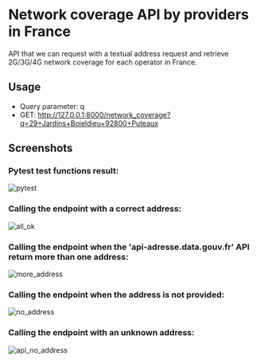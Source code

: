 # Network coverage API by providers in France
API that we can request with a textual address request and retrieve 2G/3G/4G network coverage for each operator in France.

## Usage
- Query parameter: q
- GET: http://127.0.0.1:8000/network_coverage?q=29+Jardins+Boieldieu+92800+Puteaux

## Screenshots
### Pytest test functions result:
![pytest](https://github.com/Olivier7355/network_coverage_api/assets/108932082/54d3377c-2ff2-4c35-9683-76a58b49a856)
  
### Calling the endpoint with a correct address:
![all_ok](https://github.com/Olivier7355/network_coverage_api/assets/108932082/2caf98f0-a5aa-4610-b7f1-8eff8c9ceccb)
  
### Calling the endpoint when the 'api-adresse.data.gouv.fr' API return more than one address:
![more_address](https://github.com/Olivier7355/network_coverage_api/assets/108932082/1f0cdd5f-c266-4030-acea-d8c2ce607a07)
  
### Calling the endpoint when the address is not provided:
![no_address](https://github.com/Olivier7355/network_coverage_api/assets/108932082/6c078826-c87c-47e1-a283-432646e5c76d)
  
### Calling the endpoint with an unknown address:
![api_no_address](https://github.com/Olivier7355/network_coverage_api/assets/108932082/1f02882e-fa7c-4ad7-879c-e1a08aaf6b03)
